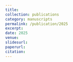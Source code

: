 ```yaml
---
title:
collection: publications
category: manuscripts
permalink: /publication/2025
excerpt: 
date: 2025
venue: 
slidesurl: 
paperurl: 
citation: 
---
```


